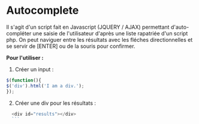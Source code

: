 # Autocomplete

Il s'agit d'un script fait en Javascript (JQUERY / AJAX) permettant d'auto-compléter une saisie de l'utilisateur d'après une liste rapatriée d'un
script php. On peut naviguer entre les résultats avec les fléches directionnelles et se servir de [ENTER] ou de la souris pour confirmer.

<b>Pour l'utiliser :</b>
  1. Créer un input :
  ```javascript
$(function(){
  $('div').html('I am a div.');
});
```
  2. Créer une div pour les résultats : 
  ```javascript
    <div id="results"></div>
    ```
